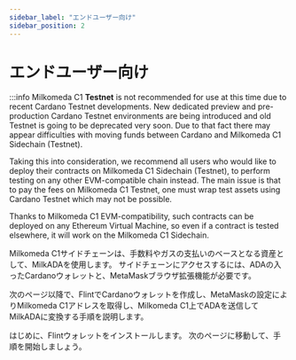 ```yaml
---
sidebar_label: "エンドユーザー向け"
sidebar_position: 2
---
```


# エンドユーザー向け

:::info Milkomeda C1 **Testnet** is not recommended for use at this time due to recent Cardano Testnet developments. New dedicated preview and pre-production Cardano Testnet environments are being introduced and old Testnet is going to be deprecated very soon. Due to that fact there may appear difficulties with moving funds between Cardano and Milkomeda C1 Sidechain (Testnet).

Taking this into consideration, we recommend all users who would like to deploy their contracts on Milkomeda C1 Sidechain (Testnet), to perform testing on any other EVM-compatible chain instead. The main issue is that to pay the fees on Milkomeda C1 Testnet, one must wrap test assets using Cardano Testnet which may not be possible.

Thanks to Milkomeda C1 EVM-compatibility, such contracts can be deployed on any Ethereum Virtual Machine, so even if a contract is tested elsewhere, it will work on the Milkomeda C1 Sidechain.

Milkomeda C1サイドチェーンは、手数料やガスの支払いのベースとなる資産として、MilkADAを使用します。 サイドチェーンにアクセスするには、ADAの入ったCardanoウォレットと、MetaMaskブラウザ拡張機能が必要です。

次のページ以降で、FlintでCardanoウォレットを作成し、MetaMaskの設定によりMilkomeda C1アドレスを取得し、Milkomeda C1上でADAを送信してMilkADAに変換する手順を説明します。

はじめに、Flintウォレットをインストールします。 次のページに移動して、手順を開始しましょう。

